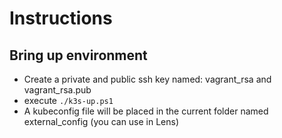 # Instructions
## Bring up environment
- Create a private and public ssh key named: vagrant_rsa and vagrant_rsa.pub
- execute ```./k3s-up.ps1```
- A kubeconfig file will be placed in the current folder named external_config (you can use in Lens)